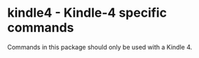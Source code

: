 # kindle4 - Kindle-4 specific commands

Commands in this package should only be used with a Kindle 4.